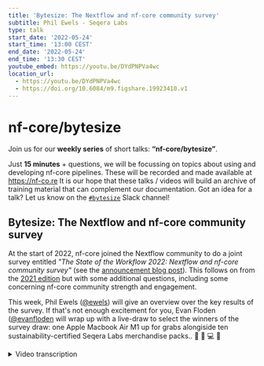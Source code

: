 ```yaml
---
title: 'Bytesize: The Nextflow and nf-core community survey'
subtitle: Phil Ewels - Seqera Labs
type: talk
start_date: '2022-05-24'
start_time: '13:00 CEST'
end_date: '2022-05-24'
end_time: '13:30 CEST'
youtube_embed: https://youtu.be/DYdPNPVa4wc
location_url:
  - https://youtu.be/DYdPNPVa4wc
  - https://doi.org/10.6084/m9.figshare.19923410.v1
---
```


# nf-core/bytesize

Join us for our **weekly series** of short talks: **“nf-core/bytesize”**.

Just **15 minutes** + questions, we will be focussing on topics about using and developing nf-core pipelines.
These will be recorded and made available at <https://nf-co.re>
It is our hope that these talks / videos will build an archive of training material that can complement our documentation. Got an idea for a talk? Let us know on the [`#bytesize`](https://nfcore.slack.com/channels/bytesize) Slack channel!

## Bytesize: The Nextflow and nf-core community survey

At the start of 2022, nf-core joined the Nextflow community to do a joint survey entitled _"The State of the Workflow 2022: Nextflow and nf-core community survey"_ (see the [announcement blog post](https://seqera.io/blog/the-state-of-the-workflow-the-2022-nextflow-and-nf-core-community-survey/)). This follows on from the [2021 edition](https://seqera.io/blog/state-of-nextflow-2021-results/) but with some additional questions, including some concerning nf-core community strength and engagement.

This week, Phil Ewels ([@ewels](https://github.com/ewels/)) will give an overview over the key results of the survey. If that's not enough excitement for you, Evan Floden ([@evanfloden](https://github.com/evanfloden) will wrap up with a live-draw to select the winners of the survey draw: one Apple Macbook Air M1 up for grabs alongiside ten sustainability-certified Seqera Labs merchandise packs.. 🤩 💚 💻 👕

<details markdown="1"><summary>Video transcription</summary>
**Note: The content has been edited for reader-friendliness**

[0:01](https://youtu.be/DYdPNPVa4wct=1)
Thank you everybody for joining today's nf-core bytesize talk. Usually these short talks are about specific topics like how to develop code within the nf-core framework or about specific pipelines things like that. Today's a little bit different because we're going to go over the results of the Nextflow and nf-core community survey.

[0:20](https://youtu.be/DYdPNPVa4wct=20)
Those of you who are on Twitter and who are on the nf-core Slack will have seen me posting, requesting everybody to take a few minutes to fill in the survey back at the start of the year, around January / February time. Basically, it's something we're trying to do annually to really take a snapshot of all the different people using Nextflow, who everyone is, why everyone is using Nextflow, what works, what doesn't work, to try and prioritize development, and also really get a feel for what needs the most attention, both in the community and in the software.

[1:00](https://youtu.be/DYdPNPVa4wct=60)
So, apologies for that spam back at the start of the year, if you had that in multiple channels, but many thanks to everybody who filled it in. Those of you who followed through on clicking that link will have ended up on the Seqera labs webpage, which looked like this and you went through and followed the multi-step survey. One of the main reasons we want to do this survey is because Nextflow and nf-core are co-funded by a Chan Zuckerberg Initiative grant. This particular grant is called a diversity and inclusion grant through the "essential open source for science" program. And the focus of this particular grant that we're on is about trying to what the grant cycle is: improve the diversity and inclusion both geographically and through every other metric.

[1:53](https://youtu.be/DYdPNPVa4wct=113)
In order to track whether we're doing a good job, we need some metrics. It's very difficult to track this, but one of the things we want to use is this survey, basically. And so by doing it pretty early on within the scope of this two year grant we're hoping we can track improvement over the next two years, time will tell. It's really important for us within the context of community growth and funding. Let's dig in.

[2:21](https://youtu.be/DYdPNPVa4wct=141)
Those of you who are active on Twitter may have noticed that a Seqera labs tweet went out a couple of hours ago, there is a blog post on Seqera labs website, all about this with the infographics. You can find all of this information dig into it yourself. If you haven't done already. I'm going to go through some of the key conclusions in this talk. And I'm also going to put out a few additional statistics, which didn't make it into the infographic, just so that you don't feel like I'm repeating myself completely.

[2:49](https://youtu.be/DYdPNPVa4wct=169)
Let's start off with some community demographics. Firstly, as hopefully we already knew and hoped, we are very global community, which I love. The majority of users are based in the US and in the UK and certainly in Europe. That's fairly inevitable from our origins of the community and also mirrors the density of people working in the field in bioinformatics. But there was I think 36 different countries in the respondents list, which is fantastic. I'm sure that's up a lot since the last few years. That's really nice to see. We're increasingly spreading around the world. And let's see if we can push these numbers up and make that map go even more blue then next year.

[3:37](https://youtu.be/DYdPNPVa4wct=217)
The majority of people, we asked what your favourite primary language for reading and writing was. Most of you picked English, which is not a surprise. But there's quite a lot of people speaking other languages as well. We have a pretty terrible gender equality. I'm not sure it's just our fault. I think it's probably indicative of a wider issue, but that's definitely something that could, of course, be improved if anyone has any ideas. And yeah, there's a pretty wide range of people, lots of early stage researchers using Nextflow and lots of people well into their career as well. It's really nice to see these kinds of things and get a feel for who everyone is.

[4:19](https://youtu.be/DYdPNPVa4wct=259)
So I said there's lots of languages. You can see English is up there at the top, but there's a long, long tail. And interestingly, a lot of people bundled into that "other" category there. So, again, there's a nod to how diverse our community is already. And this is really useful, for example, if we want to prioritise any efforts to translate material. We know which language is the most important to our community.

[4:45](https://youtu.be/DYdPNPVa4wct=285)
Digging into a bit more of what it is that everybody does, very similar to last year, the majority of people who filled in the survey are classed themselves as bioinformaticians. Few other people with different categories, job categories is always difficult. You can look into the others category of people, some identity crisis issues going on there. But most people are bioinformaticians working with biological data. Lots of people within academia and research, but also a lot of people in biotech startups, especially that seems to be growing since last year, and pharma and clinical work. That's really interesting to see as Nextflow matures and gets more heavily adopted, it's branching out of academia a little bit into the wider community.

[5:35](https://youtu.be/DYdPNPVa4wct=335)
Lots of people who filled in the survey have only recently started using Nextflow, which is really interesting, still under a year for the majority of people who filled in the survey. Welcome, all of you. Even though some of the statistics came out similar to last year, we're actually looking at a lot of people here who are new. And I think that's fantastic. It shows we're still, I haven't saturated the market by any means. There's still lots of people who don't know about Nextflow and lots of people joining the community all the time.

[6:08](https://youtu.be/DYdPNPVa4wct=)
Generally, you're a very happy bunch. Everybody likes Nextflow, which is good. Maybe there's a bias in who fills in the survey here, but generally everyone seems to say that they're very happy with Nextflow and with the community. The vast majority of you would recommend - and I believe do recommend - Nextflow to your colleagues. And that's actually slightly better than last year. An even slightly better satisfaction rate, which is never a bad thing. Always room to improve at the top.

[6:40](https://youtu.be/DYdPNPVa4wct=400)
Something that didn't make it into a blog post, but I think is one of the more interesting parts of the survey, is those of you who felt frustrated with Nextflow. It's not a complete paradox here. I think it's fine to say you're satisfied with Nextflow, but you are occasionally feeling frustrated with it. That's natural with any programming language. And so if you've ever felt like this, you're not alone. Most of us have at times felt frustrated with Nextflow.

[7:05](https://youtu.be/DYdPNPVa4wct=425)
I dug into that a little bit and started reading 300-and-something free text responses here about why all of you have felt frustrated. The common themes that jumped out to me were familiar to many of you, I'm sure, the fact that Nextflow works with Groovy, which is not one of the mainstream languages for bioinformatics people. And a lot of people say they often struggle to interpret what the error messages mean. It's people saying it can be quite difficult to get into Nextflow and nf-core as a steep learning curve. And a few people saying that the community is so active, things are moving so fast, it was difficult to stay up to date, which is a double edged sword there. There's lots of activity, which is great, but it can be difficult to keep up. Just for those of you who filled in this question, know that we hear you. These are all things we're aware of within Nextflow and nf-core and things that we're always trying to improve on.

[7:59](https://youtu.be/DYdPNPVa4wct=479)
I went a bit further, just because I could, and threw together a quick word cloud here for all the things that annoy you, just as a form of venting, I guess. But it can't be all that bad because you're all really happy. A couple more questions here. People asking why you're running Nextflow. And the first two categories, people running and writing their own workflows, basically doing analysis for themselves. The next two categories are people running and building workflows for other people. Bioinformatics core groups and things like that. And a handful of you building larger systems that include Nextflow.

[8:43](https://youtu.be/DYdPNPVa4wct=523)
When it comes to the workflows you're using, lots of people building their own workflows, which is of course expected, but a fantastic number of you using nf-core workflows. Now, again, in fairness, there's probably some bias here. We've pushed out this survey through nf-core channels amongst others. I would sort of hope that at least some of you were using nf-core pipelines. But still, it's fantastic to see so many people responding that they are using nf-core workflows on a regular basis. And this is a really valuable resource.

[9:13](https://youtu.be/DYdPNPVa4wct=553)
But you're also quite promiscuous. It's not just Nextflow. Over half of users are using more than one workflow tool, which I was quite surprised by this result. Lots of you are using Snakemake and Nextflow, Galaxy, CWL, whatever you need to get the job done. Just because you're very happy with Nextflow doesn't mean you're blind to all the alternatives. And that's no bad thing. It's good to have some competition and cross fertilization of ideas.

[9:42](https://youtu.be/DYdPNPVa4wct=582)
When it comes to where you're running compute environments that everyone uses, the majority, just like last year, are still running on HPCs, on-premises clusters and also single computers. And that's not something we expect to change massively in the near future. But there is an uptick in the number of people using cloud. If you compare to last year, the categories are pretty much the same, but basically there's a bit of an increase in the people who are using private clouds, especially. Anyway, decreasing the number of people using HPCs.

[10:22](https://youtu.be/DYdPNPVa4wct=622)
For those of you who are running with HPCs, the majority use SLURM. That's definitely the most common scheduler, followed by Grid Engine, and that's again similar to last year. And we see that in the community on Slack, people posting questions, lots of people using SLURM. Quite a lot of people using public cloud today, and quite a lot of people planning to move towards the cloud, lots of people looking in that direction. And when we compare the different types of cloud to different public clouds available, AWS, Amazon is by far the most popular. But Azure has a a climbing rank there. And again, if you break this down by where people are answering from, lots of people in academia working with clusters and public cloud is super popular within the private sector, which maybe is not that surprising. But yeah, up to 77% of people within private sector are using the cloud now.

[11:23](https://youtu.be/DYdPNPVa4wct=683)
Last year we asked about Kubernetes, a bit of a hot topic for those of you who know about it. Lots of people, a small number of people, I think it was about 8% last year, who are already using Kubernetes. Lots of people saying you're planning to use Kubernetes in the future. We're curious to see if anything changes in the year. It hasn't. There's pretty much exactly the same number of people saying that they are actively using Kubernetes today across the various different Kubernetes solutions. But again, lots of people saying that they're interested in it. Moving forward, we'll see if anything changes there in the future.

[12:07](https://youtu.be/DYdPNPVa4wct=727)
We asked a bit about the different traits, the reasons that you're use Nextflow, what things do you find important when you're choosing which tool to use. And the winner of this category was definitely documentation. I'm totally with you on this one. I've got a soft spot for trying to put together documentation for tools. Documentation and performance are the two outstanding categories here. And when we asked you, OK, within documentation and learning materials, what do you use the most, what's most useful? The official documentation, the reference documentation came top and nf-core came a close second. That's great to see. Everyone is using the documentation that we've been building. And this is definitely a hot topic for us right now. We've got lots of room for improvement with documentation. That's good to see.

[13:08](https://youtu.be/DYdPNPVa4wct=788)
This survey went out just before the Nextflow slack went live. Everyone was still using the Nextflow gitter at that point. But we asked about the nf-core slack. And the vast majority of people who responded knew about and used the nf-core slack, which is great. Not only is the nf-core community building pipelines and standards, but it's also a big support channel. And lots of people are also feeding back into the community. Nearly 30 percent of people are contributing back to these nf-core community pipelines. It's really good to see. It's a two way street there.

[13:46](https://youtu.be/DYdPNPVa4wct=826)
Apparently no one really wants a graphical interface for their workflow manager. It's fair enough. But you can see documentation really stands out as being very important to lots of people. Yes. And then also we're thinking about integrations and this is more tooling. Again, it's quite detailed here. But a lot of you want to be able to optimize computational resources, which makes sense. Unit tests was a popular category here. This is great. This is real fodder here for feeding into the Nextflow development process, and nf-core, to really prioritize which topics need to be tackled.

[14:33](https://youtu.be/DYdPNPVa4wct=873)
Right. I'm going to wrap up there. You can go and look into this in more detail yourself and make your own conclusions on the Seqera website. And we've got the blog post which went live this morning so you can click through to that. If you have any questions, just quickly check the questions now. Before we go on. No? OK, in that case, I will hand over at this point to Evan, CEO of Seqera, and Evan is going to share with us a live draw for the present surprises because there was definitely an ulterior motive for some of you to fill in this survey. And with that, I'll stop sharing and I'll pass over to Evan.

[15:21](https://youtu.be/DYdPNPVa4wct=921)
(Evan) Thanks a lot, Phil. This should be pretty short here. But what we have is part of the survey we had. Around 10 people, 10 prizes, which were set up for our Nextflow and Seqera Labs merchandise packs. As part of that we took all of the names, and we placed them into this big sort of circular prize drawer here. And from there we drew 10 people. We just did this earlier on this morning, mostly because it takes some time, but if you want to watch it you can go through the whole thing. The winners of the merchandise packs that had as part of that are Jacob, Stefano, Susanna, Anca, Li Z, Yuk K, Niclas, Adam, Avinash, and Chela. We'll reach out to all of you, send you out a link where you can get this. It's got a hoodie in there. We've got t-shirts, hats, and some cool Nextflow socks as well. Thanks to everyone for doing that.

The next part of it is around the prize for the Mac. As part of that we're going to do that live and I'm going to share my screen here and hopefully be able to do this. Again this is the similar thing where everyone's names be entered into this, and we will draw the winner. Hopefully you can share a part of my screen here to do that. Okay wasn't too far off. So, this will take about 10 seconds or so to run through, and we will have the winner. Let's start that off now. Let's spin around. And the winner of the Mac M1 for the prize is Michael H from USA. Congratulations Michael we'll reach out to you and send you through an email with the information and go from there. That's it. I think thanks so much to Phil for bringing that presentation together.

As I say, if you want to go reach out and have a look at the blog. We are going to try and do these more regularly. This is the second year of this and a lot of this information becomes more useful the more as it's worth. I'm not sure if for some reason my video is off but here I am. I'm a real person. Thanks everyone for joining. Say, read the blog, reach out to us if you've got any questions, always appreciate everyone's work and yeah thanks so much.

[17:45](https://youtu.be/DYdPNPVa4wct=1045)
(host) Thank you very much. Are there any questions for Phil or Evan from the audience? I don't think so. Then I would like to thank both of you, and also the Chan Zuckerberg Initiative for funding, of course, and I'm going to stop the recording now, but be aware that you can always ask more about today's topic in the bytesize channel on Slack. And yeah, contact us if you have any other questions.

</details>
